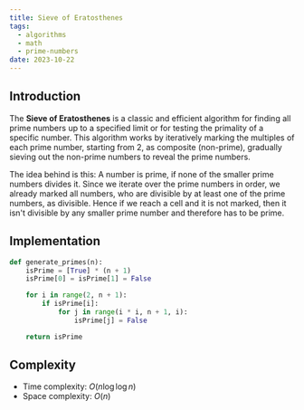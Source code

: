 ```yaml
---
title: Sieve of Eratosthenes
tags:
  - algorithms
  - math
  - prime-numbers
date: 2023-10-22
---
```


## Introduction

The **Sieve of Eratosthenes** is a classic and efficient algorithm for finding all prime numbers up to a specified limit or for testing the primality of a specific number. This algorithm works by iteratively marking the multiples of each prime number, starting from 2, as composite (non-prime), gradually sieving out the non-prime numbers to reveal the prime numbers.

The idea behind is this: A number is prime, if none of the smaller prime numbers divides it. Since we iterate over the prime numbers in order, we already marked all numbers, who are divisible by at least one of the prime numbers, as divisible. Hence if we reach a cell and it is not marked, then it isn't divisible by any smaller prime number and therefore has to be prime.

## Implementation

```py
def generate_primes(n):
    isPrime = [True] * (n + 1)
    isPrime[0] = isPrime[1] = False

    for i in range(2, n + 1):
        if isPrime[i]:
            for j in range(i * i, n + 1, i):
                isPrime[j] = False

    return isPrime
```

## Complexity

- Time complexity: $O(n \log \log n)$
- Space complexity: $O(n)$
